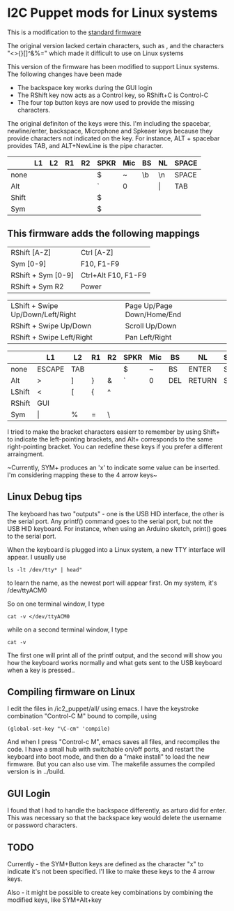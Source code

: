 # I2C Puppet mods for Linux systems


This is a modification to the <a href="https:README.md" target="_blank">standard firmware</a>

The original version lacked certain characters, such as  <ESCAPE>, and the characters "<>{}[]^&%=\"
which made it difficult to use on Linux systems


This version of the firmware has been modified to support Linux systems.
The following changes have been made
- The backspace key works during the GUI login
- The RShift key now acts as a Control key, so RShift+C is Control-C
- The four top button keys are now used to provide the missing characters.

The original definiton of the keys were this. I'm including the
spacebar, newline/enter, backspace, Microphone and Spkeaer keys
because they provide characters not indicated on the key. For
instance, ALT + spacebar provides TAB, and ALT+NewLine is the pipe character.


|      | L1    | L2    |    R1 |    R2 | SPKR | Mic| BS | NL |  SPACE  |
| ------|-------|-------|-------|-------|------|----|---|----|---------|
| none  |       |       |       |       |  $   |  ~ | \b| \n | SPACE   |
| Alt   |       |       |       |       |  \`  |  0 |   | \| |  TAB    |
| Shift |       |       |       |       |  $   |    |   |    |         |
| Sym   |       |       |       |       |  $   |    |   |    |         |



This firmware adds the following mappings
-----------------------------------------

|                    |                     |
|--------------------|---------------------|
| RShift       [A-Z] | Ctrl [A-Z]          |
| Sym          [0-9] | F10, F1-F9          |
| RShift + Sym [0-9] | Ctrl+Alt F10, F1-F9 |
| RShift + Sym R2    | Power               |

|                                   |                            |
|-----------------------------------|----------------------------|
| LShift + Swipe Up/Down/Left/Right | Page Up/Page Down/Home/End |
| RShift + Swipe Up/Down            | Scroll Up/Down             |
| RShift + Swipe Left/Right         | Pan Left/Right             |

|        | L1     | L2  | R1 | R2 | SPKR | Mic | BS  | NL     | SPACE |
|--------|--------|-----|----|----|------|-----|-----|--------|-------|
| none   | ESCAPE | TAB |    |    |  $   |  ~  | BS  | ENTER  | SPACE |
| Alt    |  >     |  ]  | }  | &  |  \`  |  0  | DEL | RETURN | SPACE |
| LShift |  <     |  [  | {  | ^  |      |     |     |        |       |
| RShift | GUI    |     |    |    |      |     |     |        |       |
| Sym    |  \|    |  %  | =  | \\ |      |     |     |        |       |



I tried to make the bracket characters easierr to remember by using
Shift+ to indicate the left-pointing brackets, and Alt+ corresponds to
the same right-pointing bracket. You can redefine these keys if you
prefer a different arraingment.

~Currently, SYM+<top button keys> produces an 'x' to indicate some value can be inserted.
I'm considering mapping these to the 4 arrow keys~


## Linux Debug tips

The keyboard has two "outputs" - one is the USB HID interface, the
other is the serial port.  Any printf() command goes to the serial
port, but not the USB HID keyboard. For instance, when using an
Arduino sketch, print() goes to the serial port.

When the keyboard is plugged into a Linux system, a new TTY interface
will appear. I usually use

	ls -lt /dev/tty* | head"

to learn the name, as the newest port will appear first. On my system,
it's /dev/ttyACM0

So on one terminal window, I type

    cat -v </dev/ttyACM0

while on a second terminal window, I type

    cat -v

The first one will print all of the printf output, and the second will
show you how the keyboard works normally and what gets sent to the USB
keyboard when a key is pressed..

## Compiling firmware on Linux

I edit the files in <GIT>/ic2_puppet/all/ using emacs.
I have the keystroke combination
"Control-C M" bound to compile, using

    (global-set-key "\C-cm" 'compile)

And when I press "Control-c M", emacs saves all files, and recompiles the
code. I have a small hub with switchable on/off ports, and restart the
keyboard into boot mode, and then do a "make install" to load the new
firmware. But you can also use vim. The makefile assumes the compiled version is in ../build.

## GUI Login

I found that I had to handle the backspace differently, as arturo did
for enter. This was necessary so that the backspace key would delete
the username or password characters.

## TODO

Currently - the SYM+Button keys are defined as the character "x" to indicate it's not been specified.
I'l like to make these keys to the 4 arrow keys.

Also - it might be possible to create key combinations by combining the modified keys, like SYM+Alt+key
